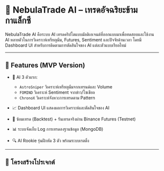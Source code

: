 # 🌌 NebulaTrade AI – เทรดอัจฉริยะข้ามกาแล็กซี

NebulaTrade AI คือระบบ AI เทรดคริปโตแบบมัลติเอเจนต์ที่ออกแบบมาเพื่อทดสอบและใช้งาน AI หลายตัวในการวิเคราะห์เหรียญมีม, Futures, Sentiment และปัจจัยด้านเวลา โดยมี Dashboard UI สำหรับการติดตามการตัดสินใจของ AI แต่ละตัวแบบเรียลไทม์

---

## 🚀 Features (MVP Version)

- 🧠 AI 3 ตัวแรก:
  - `AstroSniper` วิเคราะห์เหรียญมีมจากเทรนด์และ Volume
  - `FOMIND` วิเคราะห์ Sentiment จากข่าว/โซเชียล
  - `ChronoX` วิเคราะห์จังหวะการเทรดตาม Pattern

- 📈 Dashboard UI แสดงผลการวิเคราะห์และตัดสินใจของ AI
- 🔁 ซ้อมเทรด (Backtest) + รันเทรดจริงผ่าน Binance Futures (Testnet)
- 📊 ระบบจัดเก็บ Log การเทรดลงฐานข้อมูล (MongoDB)
- 🔍 AI Rookie รุ่นฝึกหัด 3 ตัว พร้อมระบบเรตติ้ง

---

## 🧱 โครงสร้างโปรเจกต์

